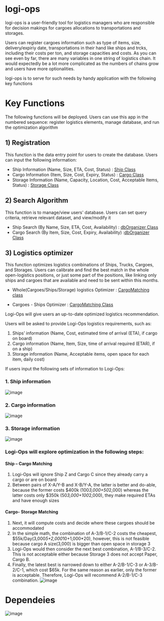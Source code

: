 # logi-ops

logi-ops is a user-friendly tool for logistics managers who are responsible for decision makings for cargoes allocations to transportations and storages.

Users can register cargoes information such as type of items, size, delivery/expiriy date, transportations in their hand like ships and trcks, including their costs per ton, and storage capacities and costs. 
As you can see even by far, there are many variables in one string of logistics chain. 
It would expectedly be a lot more complicated as the numbers of chains grow and users have more optionalities.

logi-ops is to serve for such needs by handy application with the following key functions

# Key Functions
The following functions will be deployed. Users can use this app in the numbered sequence: register logistics elements, manage database, and run the optimization algorithm 

## 1) Registration 
   This function is the data entry point for users to create the database. Users can input the following information:
   - Ship Information (Name, Size, ETA, Cost, Status) : [Ship Class](https://github.com/Snafkin547/logi-ops/blob/351918292e8e8bc30a5e5a9aff9a3ebb563af90d/src/cpw/Ship.java#L3)
   - Cargo Information (Item, Size, Cost, Expiry, Status) : [Cargo Class](https://github.com/Snafkin547/logi-ops/blob/351918292e8e8bc30a5e5a9aff9a3ebb563af90d/src/cpw/Cargo.java#L3)
   - Storage Information (Name, Capacity, Location, Cost, Acceptable Items, Status) : [Storage Class](https://github.com/Snafkin547/logi-ops/blob/483f990c4fe8cda8742c8a2769e04768cf147e8b/src/cpw/Storage.java#L6)

## 2) Search Algorithm
   This function is to manage/view users' database. Users can set query criteria, retrieve relevant dataset, and view/modify it
   - Ship Search (By Name, Size, ETA, Cost, Availability) : [dbOrganizer Class](https://github.com/Snafkin547/logi-ops/blob/351918292e8e8bc30a5e5a9aff9a3ebb563af90d/src/cpw/dbOrganizer.java#L5)
   - Cargo Search (By Item, Size, Cost, Expiry, Availability) :[dbOrganizer Class](https://github.com/Snafkin547/logi-ops/blob/4b18dd5785d1c90119b4a63ee7cc39aa05a294bd/src/cpw/dbOrganizer.java#L30)

##  3) Logistics optimizer
   This function optimizes logistics combinations of Ships, Trucks, Cargoes, and Storages. Users can calibrate and find the best match in the whole open-logistics positions, or just some part of the positions, like linking only ships and cargoes that are available and need to be sent within this months.
   
   - Whole(Cargoes/Ships/Storage) logistics Optimizer : [CargoMatching class](https://github.com/Snafkin547/logi-ops/blob/4b18dd5785d1c90119b4a63ee7cc39aa05a294bd/src/cpw/CargoMatching.java#L324)

   - Cargoes - Ships Optimizer : [CargoMatching Class](https://github.com/Snafkin547/logi-ops/blob/351918292e8e8bc30a5e5a9aff9a3ebb563af90d/src/cpw/CargoMatching.java#L6)

Logi-Ops will give users an up-to-date optimized logistics recommendation.

Users will be asked to provide Logi-Ops logistics requirements, such as:
1.	Ships’ information (Name, Cost, estimated time of arrival (ETA), if cargo on board)
2.	Cargo information (Name, Item, Size, time of arrival required (ETAR), if on a ship)
3.	Storage information (Name, Acceptable items, open space for each item, daily cost)

If users input the following sets of information to Logi-Ops:
### 1.	Ship information 

 ![image](https://user-images.githubusercontent.com/62607343/138567937-00f9dbe8-d401-48bc-840e-d6cc4deb23a1.png)

### 2.	Cargo information 

 ![image](https://user-images.githubusercontent.com/62607343/138567938-4967d352-14c3-46ce-a9f1-cd4a6fe57955.png)

### 3.	Storage information

 ![image](https://user-images.githubusercontent.com/62607343/138567943-f0dd6799-762f-44af-b3aa-c35c3eb596dc.png)


### Logi-Ops will explore optimization in the following steps:

#### Ship – Cargo Matching
1.	Logi-Ops will ignore Ship Z and Cargo C since they already carry a cargo or are on board 
2.	Between pairs of X-A/Y-B and X-B/Y-A, the latter is better and do-able, because the former costs $400k (100*3,000+50*2,000) whereas the latter costs only $350k (50*3,000+100*2,000), they make required ETAs and have enough sizes

#### Cargo- Storage Matching
1.	Next, it will compute costs and decide where these cargoes should be accommodated
2.	In the simple math, the combination of A-3/B-1/C-2 costs the cheapest, $55k/Day(3,000*5+2,000*10+1,000*20), however, this is not feasible because cargo A size(3,000) is bigger than open space in storage 3
3.	Logi-Ops would then consider the next best combination, A-1/B-3/C-2. This is not acceptable either because Storage 3 does not accept Paper, Cargo B. 
4.	Finally, the latest best is narrowed down to either A-2/B-1/C-3 or A-3/B-2/C-1, which cost $65k. For the same reason as earlier, only the former is acceptable. Therefore, Logi-Ops will recommend A-2/B-1/C-3 combination.
![image](https://user-images.githubusercontent.com/62607343/138567935-cf492e7e-d15a-4372-a2f4-0c75e9e6e3f0.png)


# Dependeies
![image](https://user-images.githubusercontent.com/62607343/138567911-b0a29e05-cbf4-4476-baf2-9b000f1658af.png)

